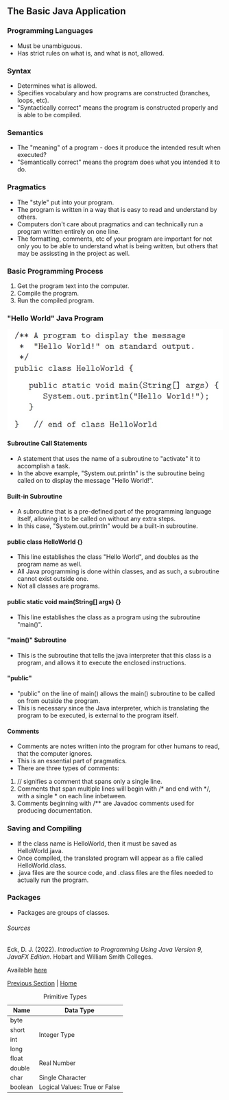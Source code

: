 
## The Basic Java Application

### Programming Languages

- Must be unambiguous.
- Has strict rules on what is, and what is not, allowed.

### Syntax

- Determines what is allowed.
- Specifies vocabulary and how programs are constructed (branches, loops, etc).
- "Syntactically correct" means the program is constructed properly and is able to be compiled.

### Semantics

- The "meaning" of a program - does it produce the intended result when executed?
- "Semantically correct" means the program does what you intended it to do.

### Pragmatics

- The "style" put into your program.
- The program is written in a way that is easy to read and understand by others.
- Computers don't care about pragmatics and can technically run a program written entirely on one line.
- The formatting, comments, etc of your program are important for not only you to be able to understand what is being written, but others that may be assissting in the project as well.

### Basic Programming Process

1. Get the program text into the computer.
2. Compile the program.
3. Run the compiled program.

### "Hello World" Java Program

![Java Program Example](/images/hello-world.jpg)

#### Subroutine Call Statements

- A statement that uses the name of a subroutine to "activate" it to accomplish a task.
- In the above example, "System.out.println" is the subroutine being called on to display the message "Hello World!". 

#### Built-in Subroutine

- A subroutine that is a pre-defined part of the programming language itself, allowing it to be called on without any extra steps.
- In this case, "System.out.println" would be a built-in subroutine.

#### public class HelloWorld {}

- This line establishes the class "Hello World", and doubles as the program name as well.
- All Java programming is done within classes, and as such, a subroutine cannot exist outside one.
- Not all classes are programs.

#### public static void main(String[] args) {}

- This line establishes the class as a program using the subroutine "main()".

#### "main()" Subroutine

- This is the subroutine that tells the java interpreter that this class is a program, and allows it to execute the enclosed instructions.

#### "public"

- "public" on the line of main() allows the main() subroutine to be called on from outside the program. 
- This is necessary since the Java interpreter, which is translating the program to be executed, is external to the program itself.

#### Comments

- Comments are notes written into the program for other humans to read, that the computer ignores.
- This is an essential part of pragmatics.
- There are three types of comments:
1. // signifies a comment that spans only a single line.
2. Comments that span multiple lines will begin with /* and end with */, with a single * on each line inbetween.
3. Comments beginning with /** are Javadoc comments used for producing documentation.

### Saving and Compiling

- If the class name is HelloWorld, then it must be saved as HelloWorld.java. 
- Once compiled, the translated program will appear as a file called HelloWorld.class.
- .java files are the source code, and .class files are the files needed to actually run the program.

### Packages

- Packages are groups of classes.

###### Sources

Eck, D. J. (2022). *Introduction to Programming Using Java Version 9, JavaFX Edition.* Hobart and William Smith Colleges.

Available [here](https://math.hws.edu/javanotes/?fbclid=IwAR3V0pxqmqNeSpasvbbVrx-RAylNmYW7yYnD2q8-1nJMHErQxynK27MNOhw)

[Previous Section](/topics/introduction-to-java-programming/the-mental-landscape/internet-and-beyond.md) | [Home](/readme.md)


<table>
	<caption>Primitive Types</caption>
	<thead>
		<tr>
			<th>Name</th>
			<th>Data Type</th>
		</tr>
	</thead>
	<tbody>
		<tr>
			<td>byte</td>
			<td rowspan = "4">Integer Type</td>
		</tr>
		<tr>
			<td>short</td>
		</tr>
		<tr>
			<td>int</td>
		</tr>
		<tr>
			<td>long</td>
		</tr>
		<tr>
			<td>float</td>
			<td rowspan = "2">Real Number</td>
		</tr>
		<tr>
			<td>double</td>
		</tr>
		<tr>
			<td>char</td>
			<td>Single Character</td>
		</tr>
		<tr>
			<td>boolean</td>
			<td>Logical Values: True or False</td>
		</tr>
	</tbody>
</table>

